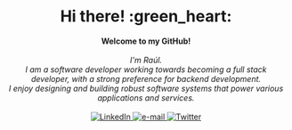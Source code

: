 <h1 align="center">Hi there! :green_heart:</h1>

<p align="center">
    <b>Welcome to my GitHub!</b><br><br>
    <i>
        I'm Raúl.<br>
        I am a software developer working towards becoming a full stack developer, with a strong preference for backend development. <br>
        I enjoy designing and building robust software systems that power various applications and services.<br>
    </i><br>
    <a href="https://www.linkedin.com/in/raulperezvaliente/">
        <img src="https://img.shields.io/badge/LinkedIn-color=%2316FF00?style=flat-square&logo=linkedin" alt="LinkedIn">
    </a>
    <a href="mailto:raulpvaliente@gmail.com">
        <img src="https://img.shields.io/badge/Email-color=%2316FF00?style=flat-square&logo=gmail&logoColor=white" alt="e-mail">
    </a>
    <a href="https://twitter.com/raulpvaliente">
        <img src="https://img.shields.io/twitter/logo=twitter&logoColor=white&color=%2316FF00" alt="Twitter">
    </a>
    
</p>
